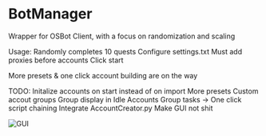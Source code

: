 # BotManager
Wrapper for OSBot Client, with a focus on randomization and scaling

Usage:
Randomly completes 10 quests
Configure settings.txt
Must add proxies before accounts
Click start

More presets & one click account building are on the way

TODO:
Initalize accounts on start instead of on import
More presets
Custom accout groups
Group display in Idle Accounts
Group tasks -> One click script chaining
Integrate AccountCreator.py
Make GUI not shit

![GUI](https://github.com/Qiwi2681/BotManager/assets/41445306/fa763290-2ca8-42ef-b066-009db3066ab0)
